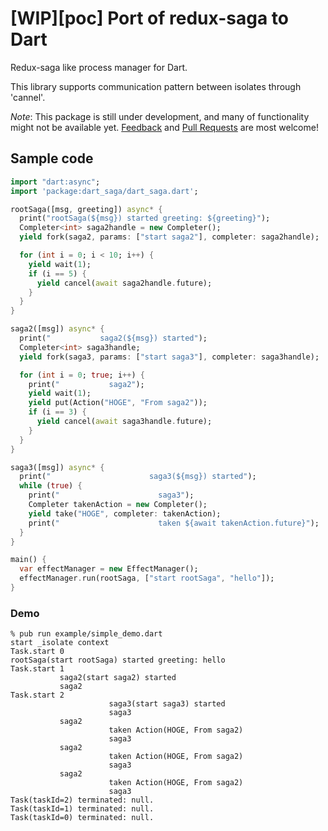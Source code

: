# [WIP][poc] Port of redux-saga to Dart

Redux-saga like process manager for Dart.

This library supports communication pattern between isolates through 'cannel'.

_Note_: This package is still under development, and many of functionality might not be available yet. [Feedback](https://github.com/uehaj/dart-saga/issues) and [Pull Requests](https://github.com/uehaj/dart-saga/pulls) are most welcome!

## Sample code

```dart
import "dart:async";
import 'package:dart_saga/dart_saga.dart';

rootSaga([msg, greeting]) async* {
  print("rootSaga(${msg}) started greeting: ${greeting}");
  Completer<int> saga2handle = new Completer();
  yield fork(saga2, params: ["start saga2"], completer: saga2handle);

  for (int i = 0; i < 10; i++) {
    yield wait(1);
    if (i == 5) {
      yield cancel(await saga2handle.future);
    }
  }
}

saga2([msg]) async* {
  print("           saga2(${msg}) started");
  Completer<int> saga3handle;
  yield fork(saga3, params: ["start saga3"], completer: saga3handle);

  for (int i = 0; true; i++) {
    print("           saga2");
    yield wait(1);
    yield put(Action("HOGE", "From saga2"));
    if (i == 3) {
      yield cancel(await saga3handle.future);
    }
  }
}

saga3([msg]) async* {
  print("                      saga3(${msg}) started");
  while (true) {
    print("                      saga3");
    Completer takenAction = new Completer();
    yield take("HOGE", completer: takenAction);
    print("                      taken ${await takenAction.future}");
  }
}

main() {
  var effectManager = new EffectManager();
  effectManager.run(rootSaga, ["start rootSaga", "hello"]);
}
```

### Demo

```
% pub run example/simple_demo.dart
start _isolate context
Task.start 0
rootSaga(start rootSaga) started greeting: hello
Task.start 1
           saga2(start saga2) started
           saga2
Task.start 2
                      saga3(start saga3) started
                      saga3
           saga2
                      taken Action(HOGE, From saga2)
                      saga3
           saga2
                      taken Action(HOGE, From saga2)
                      saga3
           saga2
                      taken Action(HOGE, From saga2)
                      saga3
Task(taskId=2) terminated: null.
Task(taskId=1) terminated: null.
Task(taskId=0) terminated: null.
```
